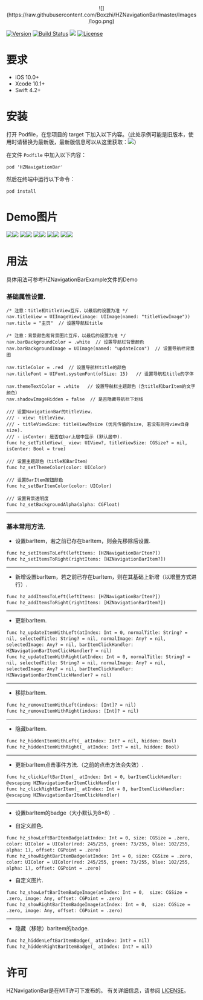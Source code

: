 <div align=center>
![](https://raw.githubusercontent.com/Boxzhi/HZNavigationBar/master/Images/logo.png)
</div>


[![Version](https://img.shields.io/badge/pod-v1.1.7-blue.svg)](https://github.com/CoderZZHe/HZNavigationBar) [![Build Status](https://img.shields.io/badge/build-passing-green.svg)]() ![](https://img.shields.io/badge/platform-iOS%2010.0%2B-yellowgreen.svg) [![License](https://img.shields.io/badge/license-MIT-brightgreen.svg)](https://github.com/CoderZZHe/HZNavigationBar/blob/master/LICENSE)



# 要求
- iOS 10.0+
- Xcode 10.1+
- Swift 4.2+


# 安装
打开 Podfile，在您项目的 target 下加入以下内容。（此处示例可能是旧版本，使用时请替换为最新版，最新版信息可以从这里获取：<a href="https://github.com/CoderZZHe/HZNavigationBar/blob/master/HZNavigationBar.podspec"><img src="https://img.shields.io/badge/pod-GetLatestVersion-blue.svg?style=flat"></a>）

在文件 `Podfile` 中加入以下内容：

```
pod 'HZNavigationBar'
```

然后在终端中运行以下命令：

```
pod install
```


# Demo图片

![](https://upload-images.jianshu.io/upload_images/1115226-e80ceb303c6356eb.png?imageMogr2/auto-orient/strip%7CimageView2/2/w/1240)![](https://upload-images.jianshu.io/upload_images/1115226-da72d3ed1d2f0ebe.png?imageMogr2/auto-orient/strip%7CimageView2/2/w/1240)
![](https://upload-images.jianshu.io/upload_images/1115226-a50d020d79b35d4b.png?imageMogr2/auto-orient/strip%7CimageView2/2/w/1240)![](https://upload-images.jianshu.io/upload_images/1115226-37b2196f64512ab8.png?imageMogr2/auto-orient/strip%7CimageView2/2/w/1240)
![](https://upload-images.jianshu.io/upload_images/1115226-7aa11625b21fff6c.png?imageMogr2/auto-orient/strip%7CimageView2/2/w/1240)![](https://upload-images.jianshu.io/upload_images/1115226-5f42424a50151710.png?imageMogr2/auto-orient/strip%7CimageView2/2/w/1240)
![](https://upload-images.jianshu.io/upload_images/1115226-a5e34a9827dee22f.png?imageMogr2/auto-orient/strip%7CimageView2/2/w/1240)![](https://upload-images.jianshu.io/upload_images/1115226-39490f3cbe0a3f3c.png?imageMogr2/auto-orient/strip%7CimageView2/2/w/1240)
![](https://upload-images.jianshu.io/upload_images/1115226-3cb510e17181ff5c.png?imageMogr2/auto-orient/strip%7CimageView2/2/w/1240)![](https://upload-images.jianshu.io/upload_images/1115226-c4076c75dfa0ffb3.jpeg?imageMogr2/auto-orient/strip%7CimageView2/2/w/1240)


# 用法
具体用法可参考HZNavigationBarExample文件的Demo


### 基础属性设置.
```
/* 注意：title和titleView互斥，以最后的设置为准 */
nav.titleView = UIImageView(image: UIImage(named: "titleViewImage"))
nav.title = "主页"  // 设置导航栏title

/* 注意：背景颜色和背景图片互斥，以最后的设置为准 */
nav.barBackgroundColor = .white  // 设置导航栏背景颜色
nav.barBackgroundImage = UIImage(named: "updateIcon")  // 设置导航栏背景图

nav.titleColor = .red  // 设置导航栏title的颜色
nav.titleFont = UIFont.systemFont(ofSize: 15)   // 设置导航栏title的字体

nav.themeTextColor = .white   // 设置导航栏主题颜色（含title和barItem的文字颜色）
nav.shadowImageHidden = false  // 是否隐藏导航栏下划线

/// 设置NavigationBar的titleView.
/// - view: titleView.
/// - titleViewSize: titleView的size (优先传值的size, 若没有则用view自身size).
/// - isCenter: 是否在bar上居中显示 (默认居中).
func hz_setTitleView(_ view: UIView?, titleViewSize: CGSize? = nil, isCenter: Bool = true)

/// 设置主题颜色（title和BarItem）
func hz_setThemeColor(color: UIColor)

/// 设置BarItem按钮颜色
func hz_setBarItemColor(color: UIColor)

/// 设置背景透明度
func hz_setBackgroundAlpha(alpha: CGFloat)
```
------------------------------------------------------------

### 基本常用方法.

- 设置barItem，若之前已存在barItem，则会先移除后设置.
```
func hz_setItemsToLeft(leftItems: [HZNavigationBarItem?]) 
func hz_setItemsToRight(rightItems: [HZNavigationBarItem?])
```
------------------------------------------------------------
- 新增设置barItem，若之前已存在barItem，则在其基础上新增（以增量方式进行）.
```
func hz_addItemsToLeft(leftItems: [HZNavigationBarItem?])
func hz_addItemsToRight(rightItems: [HZNavigationBarItem?])
```
------------------------------------------------------------
- 更新barItem.
```
func hz_updateItemWithLeft(atIndex: Int = 0, normalTitle: String? = nil, selectedTitle: String? = nil, normalImage: Any? = nil, selectedImage: Any? = nil, barItemClickHandler: HZNavigationBarItemClickHandler? = nil)
func hz_updateItemWithRight(atIndex: Int = 0, normalTitle: String? = nil, selectedTitle: String? = nil, normalImage: Any? = nil, selectedImage: Any? = nil, barItemClickHandler: HZNavigationBarItemClickHandler? = nil)
```
------------------------------------------------------------
- 移除barItem.
```
func hz_removeItemWithLeft(indexs: [Int]? = nil)
func hz_removeItemWithRight(indexs: [Int]? = nil)
```
------------------------------------------------------------
- 隐藏barItem.
```
func hz_hiddenItemWithLeft(_ atIndex: Int? = nil, hidden: Bool)
func hz_hiddenItemWithRight(_ atIndex: Int? = nil, hidden: Bool)
```
------------------------------------------------------------
- 更新barItem点击事件方法.（之前的点击方法会失效）.
```
func hz_clickLeftBarItem(_ atIndex: Int = 0, barItemClickHandler: @escaping HZNavigationBarItemClickHandler)
func hz_clickRightBarItem(_ atIndex: Int = 0, barItemClickHandler: @escaping HZNavigationBarItemClickHandler)
```
------------------------------------------------------------
- 设置barItem的badge（大小默认为8*8）.

- 自定义颜色.
```
func hz_showLeftBarItemBadge(atIndex: Int = 0, size: CGSize = .zero, color: UIColor = UIColor(red: 245/255, green: 73/255, blue: 102/255, alpha: 1), offset: CGPoint = .zero)
func hz_showRightBarItemBadge(atIndex: Int = 0, size: CGSize = .zero, color: UIColor = UIColor(red: 245/255, green: 73/255, blue: 102/255, alpha: 1), offset: CGPoint = .zero)
```

- 自定义图片.
```
func hz_showLeftBarItemBadgeImage(atIndex: Int = 0,  size: CGSize = .zero, image: Any, offset: CGPoint = .zero)
func hz_showRightBarItemBadgeImage(atIndex: Int = 0,  size: CGSize = .zero, image: Any, offset: CGPoint = .zero)
```
------------------------------------------------------------
- 隐藏（移除）barItem的badge.
```
func hz_hiddenLeftBarItemBadge(_ atIndex: Int? = nil)
func hz_hiddenRightBarItemBadge(_ atIndex: Int? = nil)
```

# 许可
HZNavigationBar是在MIT许可下发布的。 有关详细信息，请参阅 [LICENSE](https://opensource.org/licenses/mit-license.php)。

